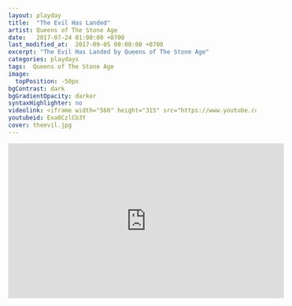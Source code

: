 ```yaml
---
layout: playday
title:  "The Evil Has Landed"
artist: Queens of The Stone Age
date:   2017-07-24 01:00:00 +0700
last_modified_at:  2017-09-05 00:00:00 +0700
excerpt: "The Evil Has Landed by Queens of The Stone Age"
categories: playdays
tags:  Queens of The Stone Age
image:
  topPosition: -50px
bgContrast: dark
bgGradientOpacity: darker
syntaxHighlighter: no
videolink: <iframe width="560" height="315" src="https://www.youtube.com/embed/Exa0CzlCb3Y" frameborder="0" allowfullscreen></iframe>
youtubeid: Exa0CzlCb3Y
cover: theevil.jpg
---
```


<iframe width="560" height="315" src="https://www.youtube.com/embed/Exa0CzlCb3Y" frameborder="0" allowfullscreen></iframe>